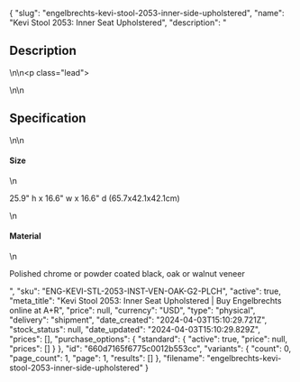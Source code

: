{
  "slug": "engelbrechts-kevi-stool-2053-inner-side-upholstered",
  "name": "Kevi Stool 2053: Inner Seat Upholstered",
  "description": "<h2>Description</h2>\n<!-- split -->\n<p class=\"lead\"> </p>\n<!-- split -->\n<h2>Specification</h2>\n<!-- split -->\n<h4>Size</h4>\n<p>25.9\" h x 16.6\" w x 16.6\" d (65.7x42.1x42.1cm)</p>\n<h4>Material</h4>\n<p>Polished chrome or powder coated black, oak or walnut veneer</p>",
  "sku": "ENG-KEVI-STL-2053-INST-VEN-OAK-G2-PLCH",
  "active": true,
  "meta_title": "Kevi Stool 2053: Inner Seat Upholstered | Buy Engelbrechts online at A+R",
  "price": null,
  "currency": "USD",
  "type": "physical",
  "delivery": "shipment",
  "date_created": "2024-04-03T15:10:29.721Z",
  "stock_status": null,
  "date_updated": "2024-04-03T15:10:29.829Z",
  "prices": [],
  "purchase_options": {
    "standard": {
      "active": true,
      "price": null,
      "prices": []
    }
  },
  "id": "660d7165f6775c0012b553cc",
  "variants": {
    "count": 0,
    "page_count": 1,
    "page": 1,
    "results": []
  },
  "filename": "engelbrechts-kevi-stool-2053-inner-side-upholstered"
}